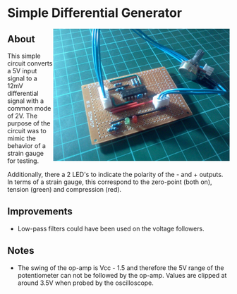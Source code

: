 # Simple Differential Generator

<img align="right" height="300" src="img/protoboard-image.jpg">

## About

This simple circuit converts a 5V input signal to a 12mV differential signal
with a common mode of 2V. The purpose of the circuit was to mimic the behavior
of a strain gauge for testing.

Additionally, there a 2 LED's to indicate the polarity of the - and + outputs.
In terms of a strain gauge, this correspond to the zero-point (both on), tension
(green) and compression (red).

## Improvements

-   Low-pass filters could have been used on the voltage followers.

## Notes

-   The swing of the op-amp is Vcc - 1.5 and therefore the 5V range of the
    potentiometer can not be followed by the op-amp. Values are clipped at
    around 3.5V when probed by the oscilloscope.
